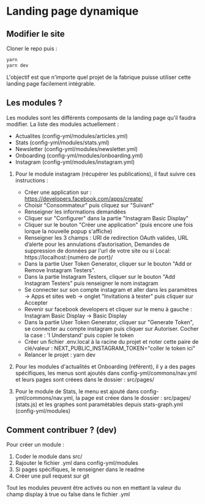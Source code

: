 # Landing page dynamique

## Modifier le site

Cloner le repo puis :

```sh
yarn
yarn dev
```
L'objectif est que n'importe quel projet de la fabrique puisse utiliser cette landing page facilement intégrable.

## Les modules ?
Les modules sont les différents composants de la landing page qu'il faudra modifier.
La liste des modules actuellement :
 - Actualites (config-yml/modules/articles.yml) 
 - Stats (config-yml/modules/stats.yml) 
 - Newsletter (config-yml/modules/newsletter.yml) 
 - Onboarding (config-yml/modules/onboarding.yml) 
 - Instagram (config-yml/modules/instagram.yml) 

1) Pour le module instagram (récupérer les publications), il faut suivre ces instructions :

    - Créer une application sur : https://developers.facebook.com/apps/create/
    - Choisir "Consommateur" puis cliquez sur "Suivant"
    - Renseigner les informations demandées
    - Cliquer sur "Configurer" dans la partie "Instagram Basic Display"
    - Cliquer sur le bouton "Créer une application" (puis encore une fois lorque la nouvelle popup s'affiche)
    - Renseigner les 3 champs : URI de redirection OAuth valides, URL d’alerte pour les annulations d’autorisation, Demandes de suppression de données par l'url de votre site ou si Local: https://localhost:{numéro de port}/  
    - Dans la partie User Token Generator, cliquer sur le bouton "Add or Remove Instagram Testers".
    - Dans la partie Instagram Testers, cliquer sur le bouton "Add Instagram Testers" puis renseigner le nom instagram
    - Se connecter sur son compte instagram et aller dans les paramètres -> Apps et sites web -> onglet "Invitations à tester" puis cliquer sur Accepter
    - Revenir sur facebook developers et cliquer sur le menu à gauche : Instagram Basic Display -> Basic Display
    - Dans la partie User Token Generator, cliquer sur "Generate Token", se connecter au compte instagram puis cliquer sur Autoriser. Cocher la case : 'I Understand' puis copier le token
    - Créer un fichier .env.local à la racine du projet et noter cette paire de clé/valeur : NEXT_PUBLIC_INSTAGRAM_TOKEN="coller le token ici"
    - Relancer le projet : yarn dev


2) Pour les modules d'actualités et Onboarding (référent), il y a des pages spécifiques, les menus sont ajoutés dans config-yml/commons/nav.yml et leurs pages sont créees dans le dossier : src/pages/

3) Pour le module de Stats, le menu est ajouté dans config-yml/commons/nav.yml, la page est créee dans le dossier : src/pages/ (stats.js) et les graphes sont paramètables depuis stats-graph.yml (config-yml/modules)

## Comment contribuer ? (dev)
Pour créer un module :

1) Coder le module dans src/
2) Rajouter le fichier .yml dans config-yml/modules
3) Si pages spécifiques, le renseigner dans le readme
4) Créer une pull request sur git

Tout les modules peuvent être activés ou non en mettant la valeur du champ display à true ou false dans le fichier .yml

